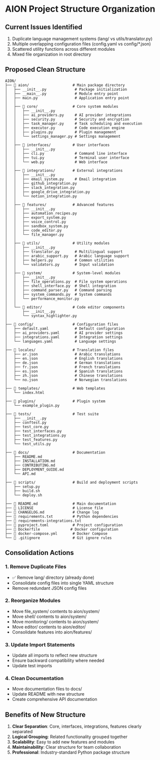 # AION Project Structure Organization

## Current Issues Identified
1. Duplicate language management systems (lang/ vs utils/translator.py)
2. Multiple overlapping configuration files (config.yaml vs config/*.json)
3. Scattered utility functions across different modules
4. Mixed file organization in root directory

## Proposed Clean Structure

```
AION/
├── 📁 aion/                    # Main package directory
│   ├── __init__.py             # Package initialization
│   ├── __main__.py             # Module entry point
│   ├── main.py                 # Application entry point
│   │
│   ├── 📁 core/                # Core system modules
│   │   ├── __init__.py
│   │   ├── ai_providers.py     # AI provider integrations
│   │   ├── security.py         # Security and encryption
│   │   ├── task_manager.py     # Task scheduling and execution
│   │   ├── executor.py         # Code execution engine
│   │   ├── plugins.py          # Plugin management
│   │   └── settings_manager.py # Settings management
│   │
│   ├── 📁 interfaces/          # User interfaces
│   │   ├── __init__.py
│   │   ├── cli.py              # Command line interface
│   │   ├── tui.py              # Terminal user interface
│   │   └── web.py              # Web interface
│   │
│   ├── 📁 integrations/        # External integrations
│   │   ├── __init__.py
│   │   ├── email_system.py     # Email integration
│   │   ├── github_integration.py
│   │   ├── slack_integration.py
│   │   ├── google_drive_integration.py
│   │   └── notion_integration.py
│   │
│   ├── 📁 features/            # Advanced features
│   │   ├── __init__.py
│   │   ├── automation_recipes.py
│   │   ├── export_system.py
│   │   ├── voice_control.py
│   │   ├── sandbox_system.py
│   │   ├── code_editor.py
│   │   └── file_manager.py
│   │
│   ├── 📁 utils/               # Utility modules
│   │   ├── __init__.py
│   │   ├── translator.py       # Multilingual support
│   │   ├── arabic_support.py   # Arabic language support
│   │   ├── helpers.py          # Common utilities
│   │   └── validators.py       # Input validation
│   │
│   ├── 📁 system/              # System-level modules
│   │   ├── __init__.py
│   │   ├── file_operations.py  # File system operations
│   │   ├── shell_interface.py  # Shell integration
│   │   ├── command_parser.py   # Command parsing
│   │   ├── system_commands.py  # System commands
│   │   └── performance_monitor.py
│   │
│   └── 📁 editor/              # Code editor components
│       ├── __init__.py
│       └── syntax_highlighter.py
│
├── 📁 config/                  # Configuration files
│   ├── default.yaml            # Default configuration
│   ├── ai_providers.yaml       # AI provider settings
│   ├── integrations.yaml       # Integration settings
│   └── languages.yaml          # Language settings
│
├── 📁 locales/                 # Translation files
│   ├── ar.json                 # Arabic translations
│   ├── en.json                 # English translations
│   ├── de.json                 # German translations
│   ├── fr.json                 # French translations
│   ├── es.json                 # Spanish translations
│   ├── zh.json                 # Chinese translations
│   └── no.json                 # Norwegian translations
│
├── 📁 templates/               # Web templates
│   └── index.html
│
├── 📁 plugins/                 # Plugin system
│   └── example_plugin.py
│
├── 📁 tests/                   # Test suite
│   ├── __init__.py
│   ├── conftest.py
│   ├── test_core.py
│   ├── test_interfaces.py
│   ├── test_integrations.py
│   ├── test_features.py
│   └── test_utils.py
│
├── 📁 docs/                    # Documentation
│   ├── README.md
│   ├── INSTALLATION.md
│   ├── CONTRIBUTING.md
│   ├── DEPLOYMENT_GUIDE.md
│   └── API.md
│
├── 📁 scripts/                 # Build and deployment scripts
│   ├── setup.py
│   ├── build.sh
│   └── deploy.sh
│
├── 📄 README.md                # Main documentation
├── 📄 LICENSE                  # License file
├── 📄 CHANGELOG.md             # Change log
├── 📄 requirements.txt         # Python dependencies
├── 📄 requirements-integrations.txt
├── 📄 pyproject.toml           # Project configuration
├── 📄 Dockerfile              # Docker configuration
├── 📄 docker-compose.yml       # Docker Compose
└── 📄 .gitignore               # Git ignore rules
```

## Consolidation Actions

### 1. Remove Duplicate Files
- ✅ Remove lang/ directory (already done)
- Consolidate config files into single YAML structure
- Remove redundant JSON config files

### 2. Reorganize Modules
- Move file_system/ contents to aion/system/
- Move shell/ contents to aion/system/
- Move monitoring/ contents to aion/system/
- Move editor/ contents to aion/editor/
- Consolidate features into aion/features/

### 3. Update Import Statements
- Update all imports to reflect new structure
- Ensure backward compatibility where needed
- Update test imports

### 4. Clean Documentation
- Move documentation files to docs/
- Update README with new structure
- Create comprehensive API documentation

## Benefits of New Structure
1. **Clear Separation**: Core, interfaces, integrations, features clearly separated
2. **Logical Grouping**: Related functionality grouped together
3. **Scalability**: Easy to add new features and modules
4. **Maintainability**: Clear structure for team collaboration
5. **Professional**: Industry-standard Python package structure
